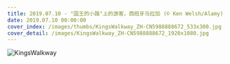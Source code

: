 ```yaml
---
title: 2019.07.10 - "国王的小路"上的游客，西班牙马拉加 (© Ken Welsh/Alamy)
date: 2019.07.10 00:00:00
cover_index: /images/thumbs/KingsWalkway_ZH-CN5988888672_533x300.jpg
cover_detail: /images/KingsWalkway_ZH-CN5988888672_1920x1080.jpg
---
```


![KingsWalkway](/images/KingsWalkway_ZH-CN5988888672_1920x1080.jpg)
